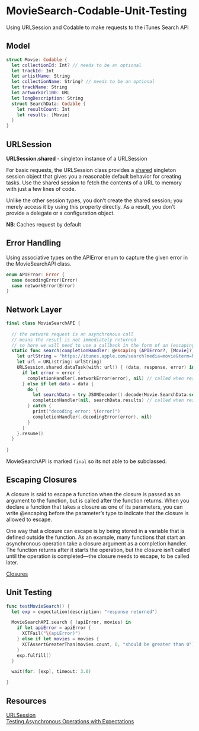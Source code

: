 # MovieSearch-Codable-Unit-Testing
Using URLSession and Codable to make requests to the iTunes Search API

## Model 

```swift 
struct Movie: Codable {
  let collectionId: Int? // needs to be an optional
  let trackId: Int
  let artistName: String
  let collectionName: String? // needs to be an optional
  let trackName: String
  let artworkUrl100: URL
  let longDescription: String
  struct SearchData: Codable {
    let resultCount: Int
    let results: [Movie]
  }
}
```

## URLSession 

**URLSession.shared** - singleton instance of a URLSession  

For basic requests, the URLSession class provides a [shared](https://developer.apple.com/documentation/foundation/urlsession/1409000-shared) singleton session object that gives you a reasonable default behavior for creating tasks. Use the shared session to fetch the contents of a URL to memory with just a few lines of code.

Unlike the other session types, you don’t create the shared session; you merely access it by using this property directly. As a result, you don’t provide a delegate or a configuration object.

**NB**: Caches request by default  

## Error Handling 

Using associative types on the APIError enum to capture the given error in the MovieSearchAPI class. 

```swift
enum APIError: Error {
  case decodingError(Error)
  case networkError(Error)
}
```

## Network Layer 

```swift 
final class MovieSearchAPI {
  
  // the network request is an asynchronous call
  // means the resutl is not immediately returned
  // so here we will need to use a callback in the form of an (escaping closure) to return the response is returned from the request
  static func search(completionHandler: @escaping (APIError?, [Movie]?) -> Void)  {
    let urlString = "https://itunes.apple.com/search?media=movie&term=holiday&limit=100"
    let url = URL(string: urlString)
    URLSession.shared.dataTask(with: url!) { (data, response, error) in
      if let error = error {
        completionHandler(.networkError(error), nil) // called when response is returned
      } else if let data = data {
        do {
          let searchData = try JSONDecoder().decode(Movie.SearchData.self, from: data)
          completionHandler(nil, searchData.results) // called when response is returned
        } catch {
          print("decoding error: \(error)")
          completionHandler(.decodingError(error), nil)
        }
      }
    }.resume()
  }
  
}
```

MovieSearchAPI is marked  ``` final ``` so its not able to be subclassed.   

## Escaping Closures 

A closure is said to escape a function when the closure is passed as an argument to the function, but is called after the function returns. When you declare a function that takes a closure as one of its parameters, you can write @escaping before the parameter’s type to indicate that the closure is allowed to escape.

One way that a closure can escape is by being stored in a variable that is defined outside the function. As an example, many functions that start an asynchronous operation take a closure argument as a completion handler. The function returns after it starts the operation, but the closure isn’t called until the operation is completed—the closure needs to escape, to be called later.

[Closures](https://docs.swift.org/swift-book/LanguageGuide/Closures.html)   

## Unit Testing 

```swift 
func testMovieSearch() {
  let exp = expectation(description: "response returned")

  MovieSearchAPI.search { (apiError, movies) in
    if let apiError = apiError {
      XCTFail("\(apiError)")
    } else if let movies = movies {
      XCTAssertGreaterThan(movies.count, 0, "should be greater than 0")
    }
    exp.fulfill()
  }

  wait(for: [exp], timeout: 3.0)

}
```

## Resources 

[URLSession](https://developer.apple.com/documentation/foundation/urlsession)   
[Testing Asynchronous Operations with Expectations](https://developer.apple.com/documentation/xctest/asynchronous_tests_and_expectations/testing_asynchronous_operations_with_expectations)  

